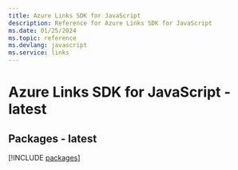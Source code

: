 ```yaml
---
title: Azure Links SDK for JavaScript
description: Reference for Azure Links SDK for JavaScript
ms.date: 01/25/2024
ms.topic: reference
ms.devlang: javascript
ms.service: links
---
```

# Azure Links SDK for JavaScript - latest
## Packages - latest
[!INCLUDE [packages](links-index.md)]